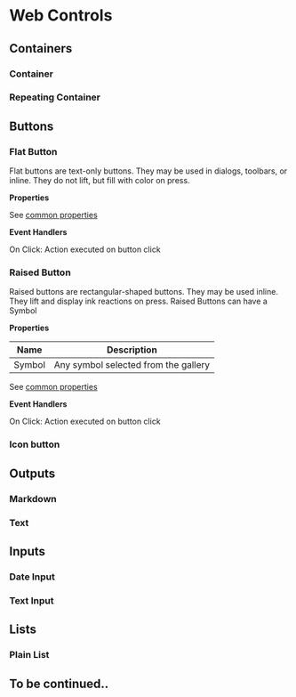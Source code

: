 # Web Controls

## Containers

### Container

### Repeating Container

## Buttons
### Flat Button
Flat buttons are text-only buttons. They may be used in dialogs, toolbars, or inline. They do not lift, but fill with color on press.

**Properties**

See [common properties](./common-properties.md)

**Event Handlers**

On Click: Action executed on button click

### Raised Button
Raised buttons are rectangular-shaped buttons. They may be used inline. They lift and display ink reactions on press.
Raised Buttons can have a Symbol

**Properties**

Name|Description
---|---
Symbol|Any symbol selected from the gallery

See [common properties](./common-properties.md)

**Event Handlers**

On Click: Action executed on button click

### Icon button

## Outputs

### Markdown

### Text

## Inputs

### Date Input

### Text Input

## Lists

### Plain List

## To be continued..
